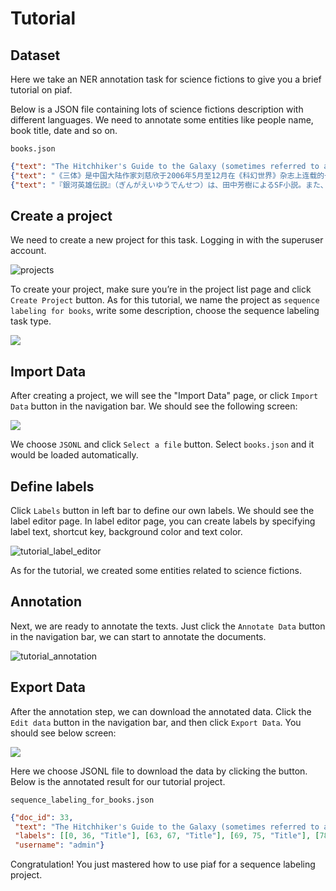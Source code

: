 # Tutorial
## Dataset

Here we take an NER annotation task for science fictions to give you a brief tutorial on piaf.

Below is a JSON file containing lots of science fictions description with different languages. We need to annotate some entities like people name, book title, date and so on. 

`books.json`
```JSON
{"text": "The Hitchhiker's Guide to the Galaxy (sometimes referred to as HG2G, HHGTTGor H2G2) is a comedy science fiction series created by Douglas Adams. Originally a radio comedy broadcast on BBC Radio 4 in 1978, it was later adapted to other formats, including stage shows, novels, comic books, a 1981 TV series, a 1984 video game, and 2005 feature film."}
{"text": "《三体》是中国大陆作家刘慈欣于2006年5月至12月在《科幻世界》杂志上连载的一部长篇科幻小说，出版后成为中国大陆最畅销的科幻长篇小说之一。2008年，该书的单行本由重庆出版社出版。本书是三体系列（系列原名为：地球往事三部曲）的第一部，该系列的第二部《三体II：黑暗森林》已经于2008年5月出版。2010年11月，第三部《三体III：死神永生》出版发行。 2011年，“地球往事三部曲”在台湾陆续出版。小说的英文版获得美国科幻奇幻作家协会2014年度“星云奖”提名，并荣获2015年雨果奖最佳小说奖。"}
{"text": "『銀河英雄伝説』（ぎんがえいゆうでんせつ）は、田中芳樹によるSF小説。また、これを原作とするアニメ、漫画、コンピュータゲーム、朗読、オーディオブック等の関連作品。略称は『銀英伝』（ぎんえいでん）。原作は累計発行部数が1500万部を超えるベストセラー小説である。1982年から2009年6月までに複数の版で刊行され、発行部数を伸ばし続けている。"}
```

## Create a project

We need to create a new project for this task. Logging in with the superuser account. 

![projects](https://camo.githubusercontent.com/aafdc69f37af26940a6c16a49c0b9387eed555ea/68747470733a2f2f7773312e73696e61696d672e636e2f6c617267652f303036744e62527767793166796a767977736d79346a33316b793073347162622e6a7067)

To create your project, make sure you’re in the project list page and click `Create Project` button. As for this tutorial, we name the project as `sequence labeling for books`, write some description, choose the sequence labeling task type.

![](https://camo.githubusercontent.com/4f5dd3e39d21ea37dc98d8a6fb5c7b70cb721490/68747470733a2f2f7773342e73696e61696d672e636e2f6c617267652f303036744b6654636779316731377a6132306676386a3330686a306438676c6c2e6a7067)


## Import Data

After creating a project, we will see the "Import Data" page, or click `Import Data` button in the navigation bar. We should see the following screen:

![](https://camo.githubusercontent.com/ecf6ef63f9a4684d12f293f3e9c7655280fb6636/68747470733a2f2f7773342e73696e61696d672e636e2f6c617267652f303036744b6654636779316731377a3133696835356a33306c753063307133302e6a7067)

We choose `JSONL` and click `Select a file` button. Select `books.json` and it would be loaded automatically. 

## Define labels

Click `Labels` button in left bar to define our own labels. We should see the label editor page. In label editor page, you can create labels by specifying label text, shortcut key, background color and text color.

![tutorial_label_editor](https://camo.githubusercontent.com/4864de4f937b46aec9ddef10bd1e19ec607b469a/68747470733a2f2f7773322e73696e61696d672e636e2f6c617267652f303036744e62527767793166796a773531636e72796a33316d743075303735392e6a7067)

As for the tutorial, we created some entities related to science fictions.

## Annotation

Next, we are ready to annotate the texts. Just click the `Annotate Data` button in the navigation bar, we can start to annotate the documents.

![tutorial_annotation](https://camo.githubusercontent.com/fb1384fdacf5ec153d05bd34846aa485764dbbf8/68747470733a2f2f7773312e73696e61696d672e636e2f6c617267652f303036744e62527767793166796a773676363834726a3331723330753074626a2e6a7067)

## Export Data

After the annotation step, we can download the annotated data. Click the `Edit data` button in the navigation bar, and then click `Export Data`. You should see below screen:

![](https://camo.githubusercontent.com/9c53ee432efa035a5c10f9c938c956bc6b8eb697/68747470733a2f2f7773342e73696e61696d672e636e2f6c617267652f303036744b6654636779316731377a35746b3930786a33306d333063317765692e6a7067)

Here we choose JSONL file to download the data by clicking the button. Below is the annotated result for our tutorial project.

`sequence_labeling_for_books.json`
```JSON
{"doc_id": 33, 
 "text": "The Hitchhiker's Guide to the Galaxy (sometimes referred to as HG2G, HHGTTGor H2G2) is a comedy science fiction series created by Douglas Adams. Originally a radio comedy broadcast on BBC Radio 4 in 1978, it was later adapted to other formats, including stage shows, novels, comic books, a 1981 TV series, a 1984 video game, and 2005 feature film.", 
 "labels": [[0, 36, "Title"], [63, 67, "Title"], [69, 75, "Title"], [78, 82, "Title"], [89, 111, "Genre"], [130, 143, "Person"], [158, 180, "Genre"], [184, 193, "Other"], [199, 203, "Date"], [254, 265, "Genre"], [267, 273, "Genre"], [275, 286, "Genre"], [290, 294, "Date"], [295, 304, "Genre"], [308, 312, "Date"], [313, 323, "Genre"], [329, 333, "Date"], [334, 346, "Genre"]], 
 "username": "admin"}
```

Congratulation! You just mastered how to use piaf for a sequence labeling project. 
